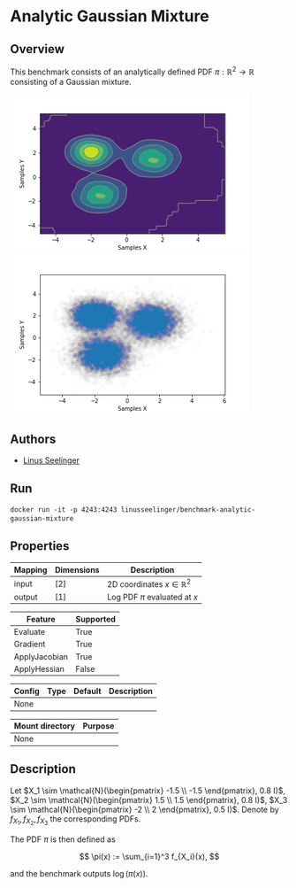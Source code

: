 # Analytic Gaussian Mixture

## Overview
This benchmark consists of an analytically defined PDF $\pi : \mathbb{R}^2 \rightarrow \mathbb{R}$ consisting of a Gaussian mixture.

![Contour](https://raw.githubusercontent.com/UM-Bridge/benchmarks/main/benchmarks/analytic-gaussian-mixture/contour.png "Contour plot")
![Samples](https://raw.githubusercontent.com/UM-Bridge/benchmarks/main/benchmarks/analytic-gaussian-mixture/samples.png "Sample scatterplot")

## Authors
- [Linus Seelinger](mailto:linus.seelinger@iwr.uni-heidelberg.de)

## Run
```
docker run -it -p 4243:4243 linusseelinger/benchmark-analytic-gaussian-mixture
```

## Properties

Mapping | Dimensions | Description
---|---|---
input | [2] | 2D coordinates $x \in \mathbb{R}^2$
output | [1] | Log PDF $\pi$ evaluated at $x$

Feature | Supported
---|---
Evaluate | True
Gradient | True
ApplyJacobian | True
ApplyHessian | False

Config | Type | Default | Description
---|---|---|---
None | | |

Mount directory | Purpose
---|---
None |

## Description

Let
$X_1 \sim \mathcal{N}(\begin{pmatrix} -1.5 \\ -1.5 \end{pmatrix}, 0.8 I)$,
$X_2 \sim \mathcal{N}(\begin{pmatrix} 1.5 \\ 1.5 \end{pmatrix}, 0.8 I)$,
$X_3 \sim \mathcal{N}(\begin{pmatrix} -2 \\ 2 \end{pmatrix}, 0.5 I)$.
Denote by $f_{X_1}, f_{X_2}, f_{X_3}$ the corresponding PDFs.

The PDF $\pi$ is then defined as

$$ \pi(x) := \sum_{i=1}^3 f_{X_i}(x), $$

and the benchmark outputs $\log(\pi(x))$.
